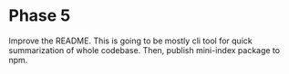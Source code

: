 # Phase 5

Improve the README. This is going to be mostly cli tool for quick summarization of whole codebase.
Then, publish mini-index package to npm.
